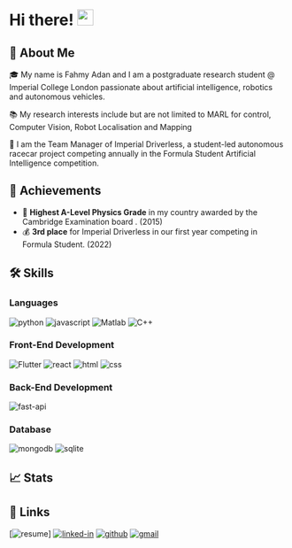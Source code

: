 # Hi there! <img src="https://media.giphy.com/media/hvRJCLFzcasrR4ia7z/giphy.gif" width="29px">

## 🚀 About Me

🎓 My name is Fahmy Adan and I am a postgraduate research student @ Imperial College London passionate about artificial intelligence, robotics and autonomous vehicles.

📚 My research interests include but are not limited to MARL for control, Computer Vision, Robot Localisation and Mapping

🚗 I am the Team Manager of Imperial Driverless, a student-led autonomous racecar project competing annually in the Formula Student Artificial Intelligence competition.

## 🏅 Achievements

-   🥇 **Highest A-Level Physics Grade** in my country awarded by the Cambridge Examination board . (2015)
-   💰 **3rd place** for Imperial Driverless in our first year competing in Formula Student. (2022)

## 🛠️ Skills

### Languages

![python](https://img.shields.io/badge/Python-3776AB?style=for-the-badge&logo=python&logoColor=white)
![javascript](https://img.shields.io/badge/JavaScript-323330?style=for-the-badge&logo=javascript&logoColor=F7DF1E)
![Matlab](https://img.shields.io/badge/Matlab-00599C?style=for-the-badge&logo=Matlab&logoColor=white)
![C++](https://img.shields.io/badge/C++-00599C?style=for-the-badge&logo=C++&logoColor=white)


### Front-End Development

![Flutter](https://img.shields.io/badge/Flutter-000000?style=for-the-badge&logo=Flutter&logoColor=FFFFFF)
![react](https://img.shields.io/badge/React-20232A?style=for-the-badge&logo=react&logoColor=61DAFB)
![html](https://img.shields.io/badge/HTML5-E34F26?style=for-the-badge&logo=html5&logoColor=white)
![css](https://img.shields.io/badge/CSS3-1572B6?style=for-the-badge&logo=css3&logoColor=white)

### Back-End Development

![fast-api](https://img.shields.io/badge/Fast_Api-009688?style=for-the-badge&logo=fastapi&logoColor=white)

### Database

![mongodb](https://img.shields.io/badge/MongoDB-47A248?style=for-the-badge&logo=mongodb&logoColor=white)
![sqlite](https://img.shields.io/badge/SQLite-07405E?style=for-the-badge&logo=sqlite&logoColor=white)

## 📈 Stats



## 🔗 Links

[![resume](https://img.shields.io/badge/Resume-4285F4?style=for-the-badge&logo=read-the-docs&logoColor=white)]
[![linked-in](https://img.shields.io/badge/Linked_In-0077B5?style=for-the-badge&logo=LinkedIn&logoColor=white)]([https://www.linkedin.com/in/mateusz-lichota/](https://www.linkedin.com/in/fahmy-adan-5225a3125/))
[![github](https://img.shields.io/badge/GitHub-000000?style=for-the-badge&logo=GitHub&logoColor=white)](https://github.com/fahmyadan)
[![gmail](https://img.shields.io/badge/Gmail-D14836?style=for-the-badge&logo=Gmail&logoColor=white)](mailto:adanfahmy@gmail.com)


<!---
fahmyadan/fahmyadan is a ✨ special ✨ repository because its `README.md` (this file) appears on your GitHub profile.
You can click the Preview link to take a look at your changes.
--->
